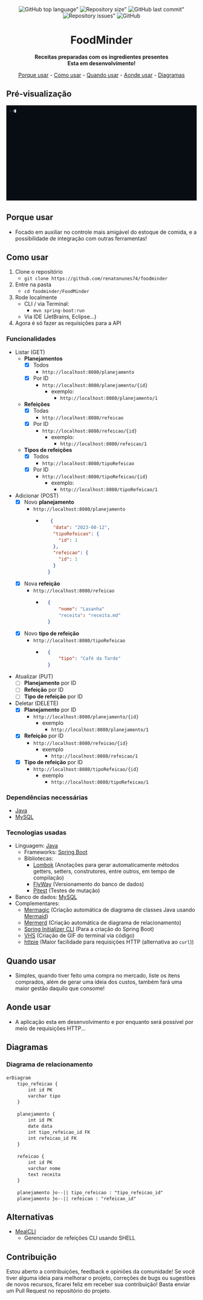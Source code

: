 <div align="center">
	
![GitHub top language"](https://img.shields.io/github/languages/top/renatonunes74/foodminder.svg?style=for-the-badge)
![Repository size"](https://img.shields.io/github/repo-size/renatonunes74/foodminder.svg?style=for-the-badge)
![GitHub last commit"](https://img.shields.io/github/last-commit/renatonunes74/foodminder.svg?style=for-the-badge)
![Repository issues"](https://img.shields.io/github/issues/rockofox/firefox-minima.svg?style=for-the-badge)
![GitHub](https://img.shields.io/github/license/renatonunes74/foodminder?style=for-the-badge)
# FoodMinder
**Receitas preparadas com os ingredientes presentes<br>Esta em desenvolvimento!**

[Porque usar](#porque-usar) -
[Como usar](#como-usar) -
[Quando usar](#quando-usar) -
[Aonde usar](#aonde-usar) -
[Diagramas](#diagramas)
<br>
</div>

## Pré-visualização
![](preview.gif)

## Porque usar
- Focado em auxiliar no controle mais amigável do estoque de comida, e a possibilidade de integração com outras ferramentas!

## Como usar
1. Clone o repositório
    - `git clone https://github.com/renatonunes74/foodminder`
1. Entre na pasta
    - `cd foodminder/FoodMinder`
1. Rode localmente
    - CLI / via Terminal:
        - `mvn spring-boot:run`
    - Via IDE (JetBrains, Eclipse...)
1. Agora é só fazer as requisições para a API

### Funcionalidades
- Listar (GET)
	- **Planejamentos**
		- [x] Todos
			- `http://localhost:8080/planejamento`
		- [x] Por ID
			- `http://localhost:8080/planejamento/{id}`
				- exemplo:
					- `http://localhost:8080/planejamento/1`
	-  **Refeições**
		- [x] Todas
			- `http://localhost:8080/refeicao`
		- [x] Por ID
			- `http://localhost:8080/refeicao/{id}`
				- exemplo:
					- `http://localhost:8080/refeicao/1`
	-  **Tipos de refeições**
		- [x] Todos
			- `http://localhost:8080/tipoRefeicao`
		- [x] Por ID
			- `http://localhost:8080/tipoRefeicao/{id}`
				- exemplo:
					- `http://localhost:8080/tipoRefeicao/1`
- Adicionar (POST)
	- [x] Novo **planejamento**
		- `http://localhost:8080/planejamento`
			- ```json
				 {
				  "data": "2023-08-12",
				  "tipoRefeicao": {
					"id": 1
				  },
				  "refeicao": {
					"id": 1
				  }
				}
				```
	- [x] Nova **refeição**
		- `http://localhost:8080/refeicao`
			- ```json
				{
					"nome": "Lasanha"
					"receita": "receita.md"
				}
				```
	- [x] Novo **tipo de refeição**
		- `http://localhost:8080/tipoRefeicao`
			- ```json
				{
					"tipo": "Café da Tarde"
				}
				```
- Atualizar (PUT)
	- [ ] **Planejamento** por ID
	- [ ] **Refeição** por ID
	- [ ] **Tipo de refeição** por ID
- Deletar (DELETE)
	- [x] **Planejamento** por ID
		- `http://localhost:8080/planejamento/{id}`
			- exemplo
				- `http://localhost:8080/planejamento/1`
	- [x] **Refeição** por ID
		- `http://localhost:8080/refeicao/{id}`
			- exemplo
				- `http://localhost:8080/refeicao/1`
	- [x] **Tipo de refeição** por ID
		- `http://localhost:8080/tipoRefeicao/{id}`
			- exemplo
				- `http://localhost:8080/tipoRefeicao/1`

### Dependências necessárias
- [Java](https://dev.java/)
- [MySQL](https://www.mysql.com/)

### Tecnologias usadas
- Linguagem: [Java](https://dev.java/)
    - Frameworks: [Spring Boot](https://spring.io/projects/spring-boot)
    - Bibliotecas:
        - [Lombok](https://projectlombok.org/) (Anotações para gerar automaticamente métodos getters, setters, construtores, entre outros, em tempo de compilação)
        - [FlyWay](https://documentation.red-gate.com/fd/flyway-documentation-138346877.html) (Versionamento do banco de dados)
        - [Pitest](https://pitest.org/) (Testes de mutação)
- Banco de dados: [MySQL](https://www.mysql.com/)
- Complementares:
     - [Mermagic](https://github.com/renatonunes74/mermagic) (Criação automática de diagrama de classes Java usando [Mermaid](https://mermaid.js.org))
     - [Mermerd](https://github.com/KarnerTh/mermerd) (Criação automática de diagrama de relacionamento)
     - [Spring Initializer CLI](https://github.com/renatonunes74/spring_initializr_cli) (Para a criação do Spring Boot)
     - [VHS](https://github.com/charmbracelet/vhs) (Criação de GIF do terminal via código)
     - [httpie](https://httpie.io/) (Maior facilidade para requisições HTTP (alternativa ao `curl`))

## Quando usar
- Simples, quando tiver feito uma compra no mercado, liste os itens comprados, além de gerar uma ideia dos custos, também fará uma maior gestão daquilo que consome!
## Aonde usar
- A aplicação esta em desenvolvimento e por enquanto será possível por meio de requisições HTTP...

## Diagramas
<!-- ### Diagrama de classes -->
<!-- ```mermaid -->
<!-- ``` -->

### Diagrama de relacionamento
```mermaid
erDiagram
    tipo_refeicao {
        int id PK
        varchar tipo 
    }

    planejamento {
        int id PK
        date data 
        int tipo_refeicao_id FK
        int refeicao_id FK
    }

    refeicao {
        int id PK
        varchar nome 
        text receita 
    }

    planejamento }o--|| tipo_refeicao : "tipo_refeicao_id"
    planejamento }o--|| refeicao : "refeicao_id"
```

## Alternativas
- [MealCLI](https://github.com/renatonunes74/meal)
	- Gerenciador de refeições CLI usando SHELL

## Contribuição
Estou aberto a contribuições, feedback e opiniões da comunidade! Se você tiver alguma ideia para melhorar o projeto, correções de bugs ou sugestões de novos recursos, ficarei feliz em receber sua contribuição! Basta enviar um Pull Request no repositório do projeto.
